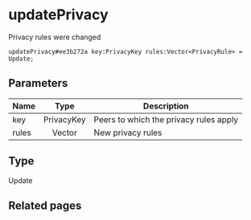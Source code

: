 # updatePrivacy
Privacy rules were changed

```
updatePrivacy#ee3b272a key:PrivacyKey rules:Vector<PrivacyRule> = Update;
```

## Parameters
| Name | Type | Description |
| ---- | :----: | ----------- |
| key | PrivacyKey | Peers to which the privacy rules apply |
| rules | Vector<PrivacyRule> | New privacy rules |


## Type
Update

## Related pages

